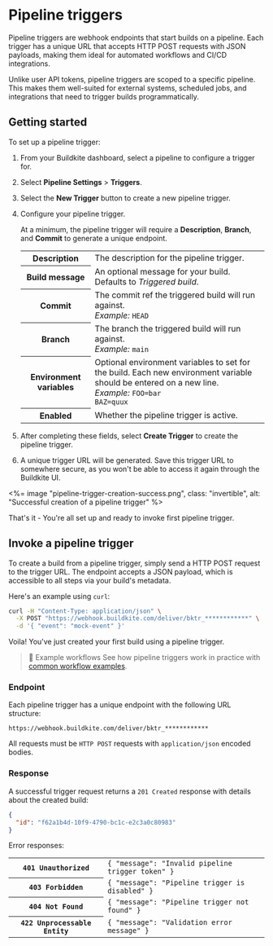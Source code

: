 # Pipeline triggers

Pipeline triggers are webhook endpoints that start builds on a pipeline. Each trigger has a unique URL that accepts HTTP POST requests with JSON payloads, making them ideal for automated workflows and CI/CD integrations.

Unlike user API tokens, pipeline triggers are scoped to a specific pipeline. This makes them well-suited for external systems, scheduled jobs, and integrations that need to trigger builds programmatically.

## Getting started

To set up a pipeline trigger:

1. From your Buildkite dashboard, select a pipeline to configure a trigger for.
2. Select **Pipeline Settings** > **Triggers**.
3. Select the **New Trigger** button to create a new pipeline trigger.
4. Configure your pipeline trigger.

    At a minimum, the pipeline trigger will require a **Description**, **Branch**, and **Commit** to generate a unique endpoint.
    <table class="responsive-table">
      <tbody>
        <tr>
          <th>Description</th>
          <td>The description for the pipeline trigger.</td>
        </tr>
        <tr>
          <th>Build message</th>
          <td>An optional message for your build. Defaults to <em>Triggered build</em>.</td>
        </tr>
        <tr>
          <th>Commit</th>
          <td>
            The commit ref the triggered build will run against.<br/>
            <em>Example:</em> <code>HEAD</code>
          </td>
        </tr>
        <tr>
          <th>Branch</th>
          <td>
            The branch the triggered build will run against.<br/>
            <em>Example:</em> <code>main</code>
          </td>
        </tr>
        <tr>
          <th>Environment variables</th>
          <td>
            Optional environment variables to set for the build. Each new environment variable should be entered on a new line.<br/>
            <em>Example:</em> <code>FOO=bar<br/>BAZ=quux</code>
          </td>
        </tr>
        <tr>
          <th>Enabled</th>
          <td>Whether the pipeline trigger is active.</td>
        </tr>
      </tbody>
    </table>

5. After completing these fields, select **Create Trigger** to create the pipeline trigger.
6. A unique trigger URL will be generated. Save this trigger URL to somewhere secure, as you won't be able to access it again through the Buildkite UI.

<%= image "pipeline-trigger-creation-success.png", class: "invertible", alt: "Successful creation of a pipeline trigger" %>

That's it - You're all set up and ready to invoke first pipeline trigger.

## Invoke a pipeline trigger

To create a build from a pipeline trigger, simply send a HTTP POST request to the trigger URL.
The endpoint accepts a JSON payload, which is accessible to all steps via your build's metadata.

Here's an example using `curl`:

```sh
curl -H "Content-Type: application/json" \
  -X POST "https://webhook.buildkite.com/deliver/bktr_************" \
  -d '{ "event": "mock-event" }'
```

Voila! You've just created your first build using a pipeline trigger.

> 📘 Example workflows
> See how pipeline triggers work in practice with [common workflow examples](#).

### Endpoint

Each pipeline trigger has a unique endpoint with the following URL structure:

```
https://webhook.buildkite.com/deliver/bktr_************
```

All requests must be `HTTP POST` requests with `application/json` encoded bodies.


### Response

A successful trigger request returns a `201 Created` response with details about the created build:

```json
{
  "id": "f62a1b4d-10f9-4790-bc1c-e2c3a0c80983"
}
```

Error responses:

<table>
  <tbody>
    <tr><th><code>401 Unauthorized</code></th><td><code>{ "message": "Invalid pipeline trigger token" }</code></td></tr>
    <tr><th><code>403 Forbidden</code></th><td><code>{ "message": "Pipeline trigger is disabled" }</code></td></tr>
    <tr><th><code>404 Not Found</code></th><td><code>{ "message": "Pipeline trigger not found" }</code></td></tr>
    <tr><th><code>422 Unprocessable Entity</code></th><td><code>{ "message": "Validation error message" }</code></td></tr>
  </tbody>
</table>

